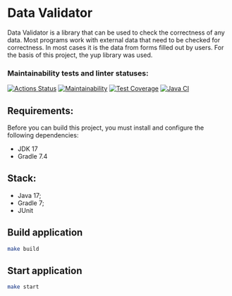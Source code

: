 # Data Validator
Data Validator is a library that can be used to check the correctness of any data. Most programs work with external data that need to be checked for correctness. In most cases it is the data from forms filled out by users. For the basis of this project, the yup library was used.

### Maintainability tests and linter statuses:
[![Actions Status](https://github.com/punchybunchy/java-project-78/workflows/hexlet-check/badge.svg)](https://github.com/punchybunchy/java-project-78/actions)
[![Maintainability](https://api.codeclimate.com/v1/badges/38b9dfda4e588373a1c7/maintainability)](https://codeclimate.com/github/punchybunchy/java-project-78/maintainability)
[![Test Coverage](https://api.codeclimate.com/v1/badges/38b9dfda4e588373a1c7/test_coverage)](https://codeclimate.com/github/punchybunchy/java-project-78/test_coverage)
[![Java CI](https://github.com/punchybunchy/java-project-78/actions/workflows/app-check.yml/badge.svg)](https://github.com/punchybunchy/java-project-78/actions/workflows/app-check.yml)

## Requirements:
Before you can build this project, you must install and configure the following dependencies:
* JDK 17
* Gradle 7.4


## Stack:

* Java 17;
* Gradle 7;
* JUnit


## Build application

```bash
make build
```

## Start application

```bash
make start

```
